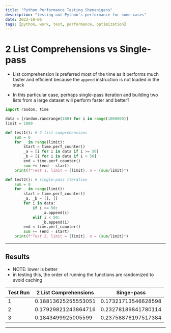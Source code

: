 ```yaml
---
title: "Python Performance Testing Shenanigans"
description: "testing out Python's performance for some cases"
date: 2022-10-06
tags: [python, work, test, performance, optimization]
---
```


# 2 List Comprehensions vs Single-pass

* List comprehension is preferred most of the time as it performs much faster
  and efficient because the `append` instruction is not loaded in the stack

* In this particular case, perhaps single-pass iteration and building two lists
  from a large dataset will perform faster and better?


```python
import random, time

data = [random.randrange(100) for i in range(1000000)]
limit = 1000

def test1(): # 2 list comprehensions
    sum = 0
    for _ in range(limit):
        start = time.perf_counter()
        _a = [i for i in data if i >= 50]
        _b = [i for i in data if i < 50]
        end = time.perf_counter()
        sum += (end - start)
    print(f"Test 1. limit = {limit}. n = {sum/limit}")

def test2(): # single-pass iteration
    sum = 0
    for _ in range(limit):
        start = time.perf_counter()
        _a, _b = [], []
        for i in data:
            if i >= 50:
                _a.append(i)
            elif i < 50:
                _b.append(i)
        end = time.perf_counter()
        sum += (end - start)
    print(f"Test 2. limit = {limit}. n = {sum/limit}")
```

---

## Results

* NOTE: lower is better
* in testing this, the order of running the functions are randomized to avoid caching

| Test Run     | 2 List Comprehensions     | Singe-pass              |
|--------------|---------------------------|-------------------------|
| 1            | 0.18813625255553051       | 0.17321713546628598     |
| 2            | 0.17929821243864716       | 0.23278189841780114     |
| 3            | 0.1843499925005599        | 0.23758876197517384     |

---
